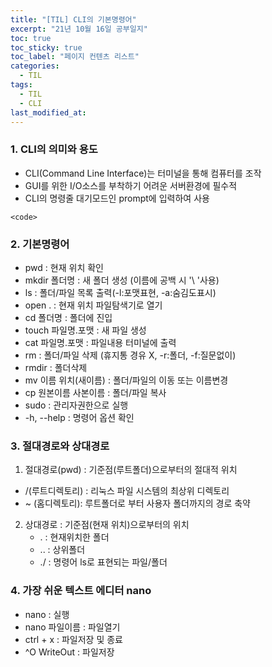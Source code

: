 ```yaml
---
title: "[TIL] CLI의 기본명령어"
excerpt: "21년 10월 16일 공부일지"
toc: true
toc_sticky: true
toc_label: "페이지 컨텐츠 리스트"
categories:
  - TIL
tags:
  - TIL
  - CLI
last_modified_at:
---
```


### **1. CLI의 의미와 용도**

- CLI(Command Line Interface)는 터미널을 통해 컴퓨터를 조작
- GUI를 위한 I/O소스를 부착하기 어려운 서버환경에 필수적
- CLI의 명령줄 대기모드인 prompt에 입력하여 사용

`<code>`

### **2. 기본명령어**

- pwd : 현재 위치 확인
- mkdir 폴더명 : 새 폴더 생성 (이름에 공백 시 '\ '사용)
- ls : 폴더/파일 목록 출력(-l:포맷표현, -a:숨김도표시)
- open . : 현재 위치 파일탐색기로 열기
- cd 폴더명 : 폴더에 진입
- touch 파일명.포맷 : 새 파일 생성
- cat 파일명.포맷 : 파일내용 터미널에 출력
- rm : 폴더/파일 삭제 (휴지통 경유 X, -r:폴더, -f:질문없이)
- rmdir : 폴더삭제
- mv 이름 위치(새이름) : 폴더/파일의 이동 또는 이름변경
- cp 원본이름 사본이름 : 폴더/파일 복사
- sudo : 관리자권한으로 실행
- -h, --help : 명령어 옵션 확인

### **3. 절대경로와 상대경로**

1. 절대경로(pwd) : 기준점(루트폴더)으로부터의 절대적 위치
  - /(루트디렉토리) : 리눅스 파일 시스템의 최상위 디렉토리
  - ~ (홈디렉토리): 루트폴더로 부터 사용자 폴더까지의 경로 축약
2. 상대경로 : 기준점(현재 위치)으로부터의 위치
   - . : 현재위치한 폴더
   - .. : 상위폴더
   - ./ : 명령어 ls로 표현되는 파일/폴더


### **4. 가장 쉬운 텍스트 에디터 nano**

- nano : 실행
- nano 파일이름 : 파일열기
- ctrl + x : 파일저장 및 종료
- ^O WriteOut : 파일저장